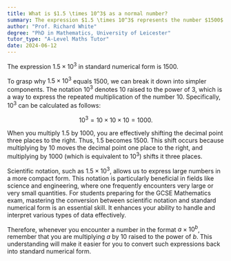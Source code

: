 ```yaml
---
title: What is $1.5 \times 10^3$ as a normal number?
summary: The expression $1.5 \times 10^3$ represents the number $1500$ in standard form.
author: "Prof. Richard White"
degree: "PhD in Mathematics, University of Leicester"
tutor_type: "A-Level Maths Tutor"
date: 2024-06-12
---
```


The expression $1.5 \times 10^3$ in standard numerical form is $1500$.

To grasp why $1.5 \times 10^3$ equals $1500$, we can break it down into simpler components. The notation $10^3$ denotes $10$ raised to the power of $3$, which is a way to express the repeated multiplication of the number $10$. Specifically, $10^3$ can be calculated as follows:

$$
10^3 = 10 \times 10 \times 10 = 1000.
$$

When you multiply $1.5$ by $1000$, you are effectively shifting the decimal point three places to the right. Thus, $1.5$ becomes $1500$. This shift occurs because multiplying by $10$ moves the decimal point one place to the right, and multiplying by $1000$ (which is equivalent to $10^3$) shifts it three places.

Scientific notation, such as $1.5 \times 10^3$, allows us to express large numbers in a more compact form. This notation is particularly beneficial in fields like science and engineering, where one frequently encounters very large or very small quantities. For students preparing for the GCSE Mathematics exam, mastering the conversion between scientific notation and standard numerical form is an essential skill. It enhances your ability to handle and interpret various types of data effectively.

Therefore, whenever you encounter a number in the format $a \times 10^b$, remember that you are multiplying $a$ by $10$ raised to the power of $b$. This understanding will make it easier for you to convert such expressions back into standard numerical form.
    